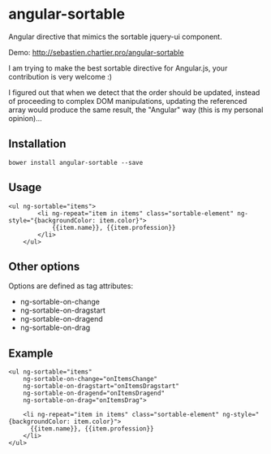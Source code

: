 angular-sortable
================

Angular directive that mimics the sortable jquery-ui component.

Demo: http://sebastien.chartier.pro/angular-sortable


I am trying to make the best sortable directive for Angular.js, your contribution is very welcome :)

I figured out that when we detect that the order should be updated, instead of proceeding to complex DOM manipulations, updating the referenced array would produce the same result, the "Angular" way (this is my personal opinion)...



Installation
------------

```
bower install angular-sortable --save
```

Usage
-----

```
<ul ng-sortable="items">
        <li ng-repeat="item in items" class="sortable-element" ng-style="{backgroundColor: item.color}">
            {{item.name}}, {{item.profession}}
        </li>
    </ul>
```

Other options
-------------

Options are defined as tag attributes:

- ng-sortable-on-change
- ng-sortable-on-dragstart
- ng-sortable-on-dragend
- ng-sortable-on-drag
        
Example
-------

```
<ul ng-sortable="items"
    ng-sortable-on-change="onItemsChange"
    ng-sortable-on-dragstart="onItemsDragstart"
    ng-sortable-on-dragend="onItemsDragend"
    ng-sortable-on-drag="onItemsDrag">
    
    <li ng-repeat="item in items" class="sortable-element" ng-style="{backgroundColor: item.color}">
      {{item.name}}, {{item.profession}}
    </li>
</ul>
```

